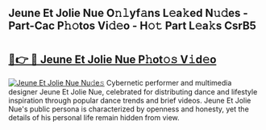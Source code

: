 ## Jeune Et Jolie Nue O𝚗𝚕yf𝚊ns L𝚎a𝚔ed N𝚞𝚍es - Part-Cac P𝚑𝚘tos Vi𝚍𝚎o - H𝚘𝚝 Part L𝚎a𝚔s CsrB5

# <h2><a href="http://kfeanov.oniu.top/?m=Jeune+Et+Jolie+Nue">🔗👉 🔴 Jeune Et Jolie Nue P𝚑ot𝚘𝚜 V𝚒d𝚎o</a></h2>

[![Jeune Et Jolie Nue Nu𝚍e𝚜](https://i.imgur.com/0qMVB7G.gif)](http://kfeanov.oniu.top/?m=Jeune+Et+Jolie+Nue)
Cybernetic performer and multimedia designer Jeune Et Jolie Nue, celebrated for distributing dance and lifestyle inspiration through popular dance trends and brief videos. Jeune Et Jolie Nue's public persona is characterized by openness and honesty, yet the details of his personal life remain hidden from view.  
